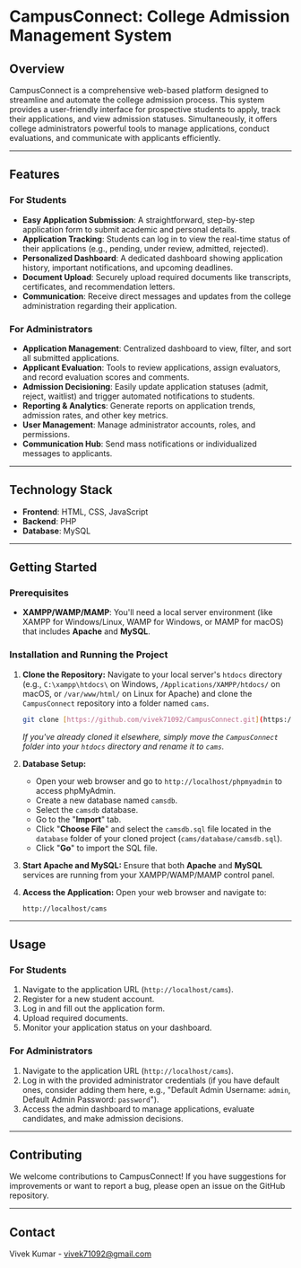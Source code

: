 # CampusConnect: College Admission Management System

## Overview
CampusConnect is a comprehensive web-based platform designed to streamline and automate the college admission process. This system provides a user-friendly interface for prospective students to apply, track their applications, and view admission statuses. Simultaneously, it offers college administrators powerful tools to manage applications, conduct evaluations, and communicate with applicants efficiently.

---

## Features

### For Students
* **Easy Application Submission**: A straightforward, step-by-step application form to submit academic and personal details.
* **Application Tracking**: Students can log in to view the real-time status of their applications (e.g., pending, under review, admitted, rejected).
* **Personalized Dashboard**: A dedicated dashboard showing application history, important notifications, and upcoming deadlines.
* **Document Upload**: Securely upload required documents like transcripts, certificates, and recommendation letters.
* **Communication**: Receive direct messages and updates from the college administration regarding their application.

### For Administrators
* **Application Management**: Centralized dashboard to view, filter, and sort all submitted applications.
* **Applicant Evaluation**: Tools to review applications, assign evaluators, and record evaluation scores and comments.
* **Admission Decisioning**: Easily update application statuses (admit, reject, waitlist) and trigger automated notifications to students.
* **Reporting & Analytics**: Generate reports on application trends, admission rates, and other key metrics.
* **User Management**: Manage administrator accounts, roles, and permissions.
* **Communication Hub**: Send mass notifications or individualized messages to applicants.

---

## Technology Stack

* **Frontend**: HTML, CSS, JavaScript
* **Backend**: PHP
* **Database**: MySQL

---

## Getting Started

### Prerequisites
* **XAMPP/WAMP/MAMP**: You'll need a local server environment (like XAMPP for Windows/Linux, WAMP for Windows, or MAMP for macOS) that includes **Apache** and **MySQL**.

### Installation and Running the Project

1.  **Clone the Repository:**
    Navigate to your local server's `htdocs` directory (e.g., `C:\xampp\htdocs\` on Windows, `/Applications/XAMPP/htdocs/` on macOS, or `/var/www/html/` on Linux for Apache) and clone the `CampusConnect` repository into a folder named `cams`.

    ```bash
    git clone [https://github.com/vivek71092/CampusConnect.git](https://github.com/vivek71092/CampusConnect.git) cams
    ```
    *If you've already cloned it elsewhere, simply move the `CampusConnect` folder into your `htdocs` directory and rename it to `cams`.*

2.  **Database Setup:**
    * Open your web browser and go to `http://localhost/phpmyadmin` to access phpMyAdmin.
    * Create a new database named `camsdb`.
    * Select the `camsdb` database.
    * Go to the "**Import**" tab.
    * Click "**Choose File**" and select the `camsdb.sql` file located in the `database` folder of your cloned project (`cams/database/camsdb.sql`).
    * Click "**Go**" to import the SQL file.

3.  **Start Apache and MySQL:**
    Ensure that both **Apache** and **MySQL** services are running from your XAMPP/WAMP/MAMP control panel.

4.  **Access the Application:**
    Open your web browser and navigate to:
    ```
    http://localhost/cams
    ```

---

## Usage

### For Students
1.  Navigate to the application URL (`http://localhost/cams`).
2.  Register for a new student account.
3.  Log in and fill out the application form.
4.  Upload required documents.
5.  Monitor your application status on your dashboard.

### For Administrators
1.  Navigate to the application URL (`http://localhost/cams`).
2.  Log in with the provided administrator credentials (if you have default ones, consider adding them here, e.g., "Default Admin Username: `admin`, Default Admin Password: `password`").
3.  Access the admin dashboard to manage applications, evaluate candidates, and make admission decisions.

---

## Contributing

We welcome contributions to CampusConnect! If you have suggestions for improvements or want to report a bug, please open an issue on the GitHub repository.

---

## Contact

Vivek Kumar - vivek71092@gmail.com
